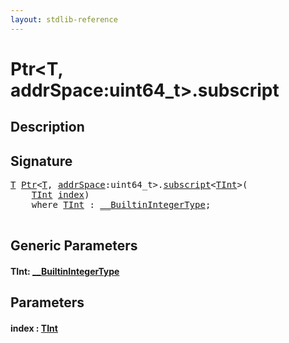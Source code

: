 ```yaml
---
layout: stdlib-reference
---
```


# Ptr\<T, addrSpace:uint64\_t\>\.subscript

## Description





## Signature 

<pre>
<a href="index.md#typeparam-T" class="code_type">T</a> <a href="index.md" class="code_type">Ptr</a>&lt;<a href="index.md#typeparam-T" class="code_type">T</a>, <a href="index.md#decl-addrSpace" class="code_var">addrSpace</a>:uint64_t&gt;.<a href="subscript.md">subscript</a>&lt;<a href="subscript.md#typeparam-TInt" class="code_type">TInt</a>&gt;(
    <a href="subscript.md#typeparam-TInt" class="code_type">TInt</a> <a href="subscript.md#decl-index" class="code_param">index</a>)
    <span class='code_keyword'>where</span> <a href="subscript.md#typeparam-TInt" class="code_type">TInt</a> : <a href="../../interfaces/0_builtinintegertype-029g/index.md" class="code_type">__BuiltinIntegerType</a>;

</pre>

## Generic Parameters

####  <a id="typeparam-TInt"></a>TInt: [\_\_BuiltinIntegerType](../../interfaces/0_builtinintegertype-029g/index.md)

## Parameters

####  <a id="decl-index"></a>index  : [TInt](subscript.md#typeparam-TInt)


<script>
// Fix .md links to .html when on ReadTheDocs
if (window.location.hostname.includes('readthedocs') || 
    window.location.hostname.includes('rtfd.io')) {
  document.addEventListener('DOMContentLoaded', function() {
    const links = document.querySelectorAll('a');
    links.forEach(link => {
      if (link.getAttribute('href') && link.getAttribute('href').endsWith('.md')) {
        link.href = link.href.replace(/\.md($|#|\?)/, '.html$1');
      }
    });
  });
}
</script>
